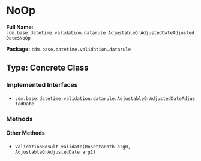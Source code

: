# NoOp

**Full Name:** `cdm.base.datetime.validation.datarule.AdjustableOrAdjustedDateAdjustedDate$NoOp`

**Package:** `cdm.base.datetime.validation.datarule`

## Type: Concrete Class

### Implemented Interfaces

- `cdm.base.datetime.validation.datarule.AdjustableOrAdjustedDateAdjustedDate`

### Methods

#### Other Methods

- `ValidationResult validate(RosettaPath arg0, AdjustableOrAdjustedDate arg1)`

